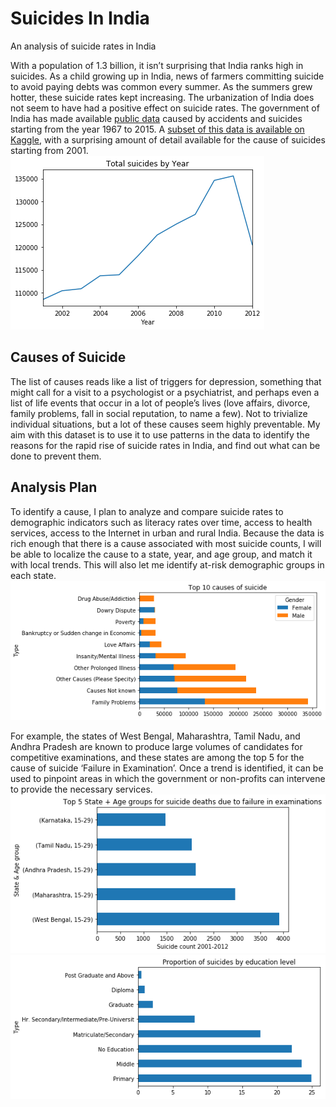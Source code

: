 # Suicides In India
An analysis of suicide rates in India

With a population of 1.3 billion, it isn’t surprising that India ranks high in suicides. As a child growing up in India, news of farmers committing suicide to avoid paying debts was common every summer. As the summers grew hotter, these suicide rates kept increasing. The urbanization of India does not seem to have had a positive effect on suicide rates. The government of India has made available [public data](https://data.gov.in/dataset-group-name/accidental-deaths-and-suicides) caused by accidents and suicides starting from the year 1967 to 2015. A [subset of this data is available on Kaggle](https://www.kaggle.com/rajanand/suicides-in-india), with a surprising amount of detail available for the cause of suicides starting from 2001.
![Total suicides by Year](https://github.com/anntenna/Suicides-In-India/blob/master/image-4.png "Total suicides by Year")

## Causes of Suicide
The list of causes reads like a list of triggers for depression, something that might call for a visit to a psychologist or a psychiatrist, and perhaps even a list of life events that occur in a lot of people’s lives (love affairs, divorce, family problems, fall in social reputation, to name a few). Not to trivialize individual situations, but a lot of these causes seem highly preventable. My aim with this dataset is to use it to use patterns in the data to identify the reasons for the rapid rise of suicide rates in India, and find out what can be done to prevent them. 

## Analysis Plan
To identify a cause, I plan to analyze and compare suicide rates to demographic indicators such as literacy rates over time, access to health services, access to the Internet in urban and rural India. Because the data is rich enough that there is a cause associated with most suicide counts, I will be able to localize the cause to a state, year, and age group, and match it with local trends. This will also let me identify at-risk demographic groups in each state.
![Top 10 causes of suicide](https://github.com/anntenna/Suicides-In-India/blob/master/image-1.png "Top 10 causes of suicide")

For example, the states of West Bengal, Maharashtra, Tamil Nadu, and Andhra Pradesh are known to produce large volumes of candidates for competitive examinations, and these states are among the top 5 for the cause of suicide ‘Failure in Examination’. 
Once a trend is identified, it can be used to pinpoint areas in which the government or non-profits can intervene to provide the necessary services. 
![Top 5 state + age groups](https://github.com/anntenna/Suicides-In-India/blob/master/image-2.png "Top 5 state + age groups")
![Proportion of suicides by education level](https://github.com/anntenna/Suicides-In-India/blob/master/image-3.png "Proportion of suicides by education level")


